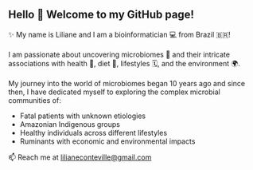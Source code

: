 ## Hello 👋 Welcome to my GitHub page! 

✨ My name is Liliane and I am a bioinformatician 💻 from Brazil 🇧🇷!
\
\
I am passionate about uncovering microbiomes 🦠 and their intricate associations with health 💖, diet 🥗, lifestyles 🗓️, and the environment 🌍.
\
\
My journey into the world of microbiomes began 10 years ago and since then, I have dedicated myself to exploring the complex microbial communities of:

- Fatal patients with unknown etiologies
- Amazonian Indigenous groups
- Healthy individuals across different lifestyles
- Ruminants with economic and environmental impacts

📫 Reach me at lilianeconteville@gmail.com


<!--
**lconteville/lconteville** is a ✨ _special_ ✨ repository because its `README.md` (this file) appears on your GitHub profile.

Here are some ideas to get you started:

- 🔭 I’m currently working on ...
- 🌱 I’m currently learning ...
- 👯 I’m looking to collaborate on ...
- 🤔 I’m looking for help with ...
- 💬 Ask me about ...
- 📫 How to reach me: ...
- 😄 Pronouns: ...
- ⚡ Fun fact: ...
-->
